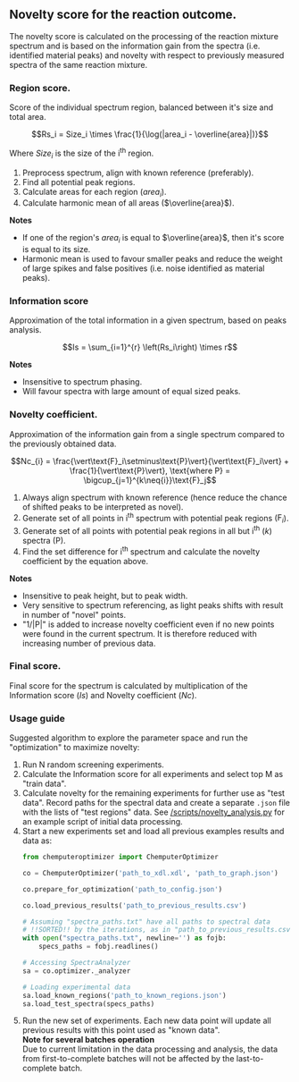 ## Novelty score for the reaction outcome.
The novelty score is calculated on the processing of the reaction mixture spectrum and is based on the information gain from the spectra (i.e. identified material peaks) and novelty with respect to previously measured spectra of the same reaction mixture.

### Region score.

Score of the individual spectrum region, balanced between it's size and total area.

```math
Rs_i = Size_i \times \frac{1}{\log(|area_i - \overline{area}|)}
```
Where $`Size_i`$ is the size of the i<sup>th</sup> region.

1. Preprocess spectrum, align with known reference (preferably).
2. Find all potential peak regions.
3. Calculate areas for each region ($`area_i`$).
4. Calculate harmonic mean of all areas ($`\overline{area}`$).

**Notes**
- If one of the region's $`area_i`$ is equal to $`\overline{area}`$, then it's score is equal to its size.
- Harmonic mean is used to favour smaller peaks and reduce the weight of large spikes and false positives (i.e. noise identified as material peaks).

### Information score
Approximation of the total information in a given spectrum, based on peaks analysis.
```math
Is = \sum_{i=1}^{r} \left(Rs_i\right) \times r
```

**Notes**
- Insensitive to spectrum phasing.
- Will favour spectra with large amount of equal sized peaks.


### Novelty coefficient.
Approximation of the information gain from a single spectrum compared to the previously obtained data.
```math
Nc_{i} = \frac{\vert\text{F}_i\setminus\text{P}\vert}{\vert\text{F}_i\vert} + \frac{1}{\vert\text{P}\vert}, \text{where P} = \bigcup_{j=1}^{k\neq{i}}\text{F}_j
```

1. Always align spectrum with known reference (hence reduce the chance of shifted peaks to be interpreted as novel).
2. Generate set of all points in i<sup>th</sup> spectrum with potential peak regions ($`\text{F}_i`$).
3. Generate set of all points with potential peak regions in all but i<sup>th</sup> ($`k`$) spectra ($`\text{P}`$).
4. Find the set difference for i<sup>th</sup> spectrum and calculate the novelty coefficient by the equation above.

**Notes**
- Insensitive to peak height, but to peak width.
- Very sensitive to spectrum referencing, as light peaks shifts with result in number of "novel" points.
- "$`1/\vert\text{P}\vert`$" is added to increase novelty coefficient even if no new points were found in the current spectrum. It is therefore reduced with increasing number of previous data.

### Final score.
Final score for the spectrum is calculated by multiplication of the Information score ($`Is`$) and Novelty coefficient ($`Nc`$).

### Usage guide
Suggested algorithm to explore the parameter space and run the "optimization" to maximize novelty:
1. Run N random screening experiments.
2. Calculate the Information score for all experiments and select top M as "train data".
3. Calculate novelty for the remaining experiments for further use as "test data". Record paths for the spectral data and create a separate `.json` file with the lists of "test regions" data. See [/scripts/novelty_analysis.py](./../../scripts/novelty_analysis.py) for an example script of initial data processing.
4. Start a new experiments set and load all previous examples results and data as:
    ```python
    from chemputeroptimizer import ChemputerOptimizer

    co = ChemputerOptimizer('path_to_xdl.xdl', 'path_to_graph.json')

    co.prepare_for_optimization('path_to_config.json')

    co.load_previous_results('path_to_previous_results.csv')

    # Assuming "spectra_paths.txt" have all paths to spectral data
    # !!SORTED!! by the iterations, as in "path_to_previous_results.csv"
    with open("spectra_paths.txt", newline='') as fojb:
        specs_paths = fobj.readlines()

    # Accessing SpectraAnalyzer
    sa = co.optimizer._analyzer

    # Loading experimental data
    sa.load_known_regions('path_to_known_regions.json')
    sa.load_test_spectra(specs_paths)
    ```
5. Run the new set of experiments. Each new data point will update all previous results with this point used as "known data".  
**Note for several batches operation**  
Due to current limitation in the data processing and analysis, the data from first-to-complete batches will not be affected by the last-to-complete batch.
